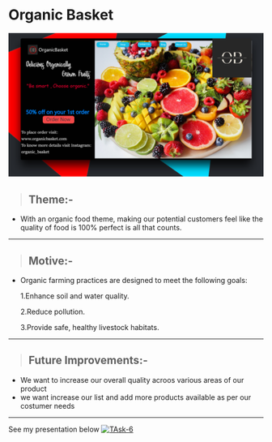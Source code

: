 <!--Written by Satwika.-->
# Organic Basket
![Organic Basket](https://github.com/satwikamatangi/cognizance/blob/main/Task-3/16-9%2021041.png "Organic Basket")
>## **Theme**:-

* With an organic food theme, making our potential customers feel like the quality of food is 100% perfect is all that counts.

***

>## **Motive:-**

* Organic farming practices are designed to meet the following goals: 

  1.Enhance soil and water quality. 
  
  2.Reduce pollution. 
  
  3.Provide safe, healthy livestock habitats.
***

>## **Future Improvements:-**

* We want to increase our overall quality acroos various areas of our product
* we want increase our list and add more products available as per our costumer needs
***
See my presentation below
[![TAsk-6](https://res.cloudinary.com/marcomontalbano/image/upload/v1646207335/video_to_markdown/images/youtube--p9M2bgPhbhM-c05b58ac6eb4c4700831b2b3070cd403.jpg)](https://youtu.be/p9M2bgPhbhM "TAsk-6")
